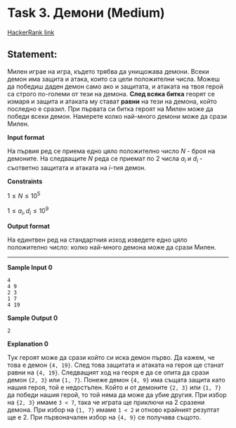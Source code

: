 # Task 3. Демони (Medium)

[HackerRank link](<https://www.hackerrank.com/contests/sda-hw-3/challenges/doom>)

## Statement:

Милен играе на игра, където трябва да унищожава демони. Всеки демон има защита и атака, които са цели положителни числа. Можеш да победиш даден демон само ако и защитата, и атаката на твоя герой са строго по-големи от тези на демона. **След всяка битка** георят се измаря и защита и атаката му стават **равни** на тези на демона, който последно е сразил. При първата си битка героят на Милен може да победи всеки демон. Намерете колко най-много демони може да срази Милен.

**Input format**

На първия ред се приема едно цяло положително число $N$ - броя на демоните. На следващите $N$ реда се приемат по 2 числа $a_i$ и $d_i$ - съответно защитата и атаката на $i$-тия демон.

**Constraints**

$1\le N\le 10^5$

$1\le a_i, d_i \le 10^9$

**Output format**

На единтвен ред на стандартния изход изведете едно цяло положително число: колко най-много демона може да срази Милен.

---

**Sample Input 0**

```
4
4 9
2 3
1 7
4 19
```

**Sample Output 0**

```
2
```

**Explanation 0**

Тук героят може да срази който си иска демон първо. Да кажем, че това е демон `{4, 19}`. След това защитата и атаката на героя ще станат равни на `{4, 19}`. Следващият ход на георя е да се опита да срази демон `{2, 3}` или `{1, 7}`. Понеже демон `{4, 9}` има същата защита като нашия героя, той е недостъпен. Който и от демоните `{2, 3}` или `{1, 7}` да победи нашия герой, то той няма да може да убие другия. При избор на `{2, 3}` имаме `3 < 7`, така че играта ще приключи на 2 сразени демона. При избор на `{1, 7}` имаме `1 < 2` и отново крайният резултат ще е 2. При първоначален избор на `{4, 9}` се получава същото.